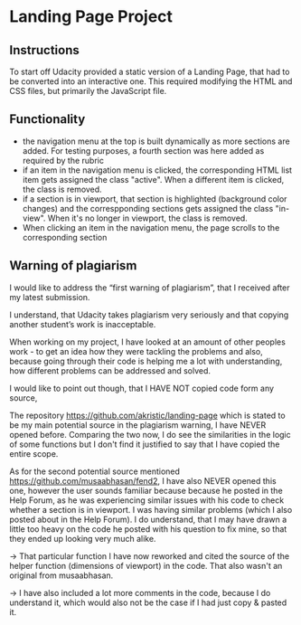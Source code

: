 # Landing Page Project

## Instructions

To start off Udacity provided a static version of a Landing Page, that had to be converted into an interactive one. This required modifying the HTML and CSS files, but primarily the JavaScript file.

## Functionality

- the navigation menu at the top is built dynamically as more sections are added. For testing purposes, a fourth section was here added as required by the rubric
- if an item in the navigation menu is clicked, the corresponding HTML list item gets assigned the class "active". When a different item is clicked, the class is removed.
- if a section is in viewport, that section is highlighted (background color changes) and the correspponding sections gets assigned the class "in-view". When it's no longer in viewport, the class is removed.
- When clicking an item in the navigation menu, the page scrolls to the corresponding section

## Warning of plagiarism

I would like to address the “first warning of plagiarism”, that I received after my latest submission. 

I understand, that Udacity takes plagiarism very seriously and that copying another student’s work is inacceptable. 

When working on my project, I have looked at an amount of other peoples work - to get an idea how they were tackling the problems and also, because going through their code is helping me a lot with understanding, how different problems can be addressed and solved.

I would like to point out though, that I HAVE NOT copied code form any source,

The repository  https://github.com/akristic/landing-page which is stated to be my main potential source in the plagiarism warning, I have NEVER opened before. Comparing the two now, I do see the similarities in the logic of some functions but I don't find it  justified to say that I have copied the entire scope. 

As for the second potential source mentioned https://github.com/musaabhasan/fend2, I have also NEVER opened this one, however the user sounds familiar because because he posted in the Help Forum, as he was experiencing similar issues with his code to check whether a section is in viewport. I was having similar problems (which I also posted about in the Help Forum). I do understand, that I may have drawn a little too heavy on the code he posted with his question to fix mine, so that they ended up looking very much alike.

-> That particular function I have now reworked and cited the source of the helper function (dimensions of viewport) in the code. That also wasn't an original from musaabhasan. 

-> I have also included a lot more comments in the code, because I do understand it, which would also not be the case if I had just copy & pasted it.